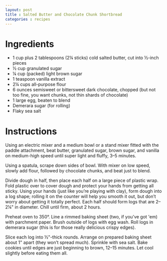 ```yaml
---
layout: post
title : Salted Butter and Chocolate Chunk Shortbread
categories : recipes
---
```


# Ingredients

* 1 cup plus 2 tablespoons (2¼ sticks) cold salted butter, cut into ½-inch pieces
* ½ cup granulated sugar
* ¼ cup (packed) light brown sugar
* 1 teaspoon vanilla extract
* 2¼ cups all-purpose flour
* 6 ounces semisweet or bittersweet dark chocolate, chopped (but not too fine, you want chunks, not thin shards of chocolate)
* 1 large egg, beaten to blend
* Demerara sugar (for rolling)
* Flaky sea salt

# Instructions

Using an electric mixer and a medium bowl or a stand mixer fitted with the paddle attachment, beat butter, granulated sugar, brown sugar, and vanilla on medium-high speed until super light and fluffy, 3–5 minutes.

Using a spatula, scrape down sides of bowl. With mixer on low speed, slowly add flour, followed by chocolate chunks, and beat just to blend.

Divide dough in half, then place each half on a large piece of plastic wrap. Fold plastic over to cover dough and protect your hands from getting all sticky. Using your hands (just like you’re playing with clay), form dough into a log shape; rolling it on the counter will help you smooth it out, but don’t worry about getting it totally perfect. Each half should form logs that are 2–2¼" in diameter. Chill until firm, about 2 hours.

Preheat oven to 350°. Line a rimmed baking sheet (two, if you’ve got 'em) with parchment paper. Brush outside of logs with egg wash. Roll logs in demerara sugar (this is for those really delicious crispy edges).

Slice each log into ½"-thick rounds. Arrange on prepared baking sheet about 1" apart (they won’t spread much). Sprinkle with sea salt. Bake cookies until edges are just beginning to brown, 12–15 minutes. Let cool slightly before eating them all.